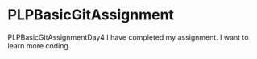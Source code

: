 # PLPBasicGitAssignment
PLPBasicGitAssignmentDay4
I have completed my assignment.
I want to learn more coding.
